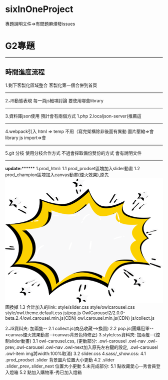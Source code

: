 # sixInOneProject
專題說明文件=>有問題麻煩發issues
# G2專題
---

## 時間進度流程
1.剩下客製化區域整合
客製化第一個合併到首頁

---

2.JS動態表現
每一頁js細項討論
要使用哪些library

---

3.資料庫json使用
預計會有兩個方式
1.php
2.localjson-server(推薦這

---

4.webpack引入
html => temp 不用（寫完架構除非後面有異動
圖片壓縮=>會
library js import=>會

---

5.git 分枝
使用分枝合作方式
不過會採取備份雙份的方式
會有說明文件

---



******update:************
1.prod_html:
  1.1 prod_prodset區塊加入slider動畫
  1.2 prod_champion區塊加入canvas動畫(煙火效果),原先<img src="img/prod/groupchampion_bg.png" alt="團購冠軍">圖換掉
  1.3 合計加入的link:
      style/slider.css
      style/owlcarousel.css
      style/owl.theme.default.css
      js/pop.js
      OwlCarousel2/2.0.0-beta.2.4/owl.carousel.min.js(CDN)
      owl.carousel.min.js(CDN)
      js/collect.js
      
2.JS資料夾:
  加兩隻--
  2.1 collect.js(商品收藏-->換圖)
  2.2 pop.js(團購冠軍-->canvas煙火效果動畫-->canvas背景色待修正)
3.style/css資料夾:
  加兩隻--(控制slider動畫)
   3.1 owl-carousel.css,
      (更動部分:
       .owl-carousel .owl-nav .owl-prev,.owl-carousel .owl-nav .owl-next加入原先左右鍵的設定,
       .owl-carousel .owl-item img將width:100%取消)
   3.2 slider.css
4.sass/_show.css:
   4.1 .prod_prodset .slider 背景圖片位置大小更動
   4.2 .slider .slider_prev,.slider_next 位置大小更動 
5.未完成部分:
    5.1 點收藏愛心--秀會員登入燈箱
    5.2 點加入購物車-秀已加入燈箱

